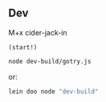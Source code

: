 ## Dev

M+x cider-jack-in

```
(start!)
```

```sh
node dev-build/gotry.js
```
or:

```sh
lein doo node "dev-build"
```

